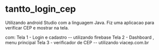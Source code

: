 # tantto_login_cep
Utilizando android Studio com a linguagem Java. Fiz uma aplicacao para verificar CEP e mostrar na tela.

com:
Tela 1 - Login e cadastro -- utilizando firebase
Tela 2 - Dashboard , menu principal
Tela 3 - verificador de CEP -- utilizando viacep.com.br




